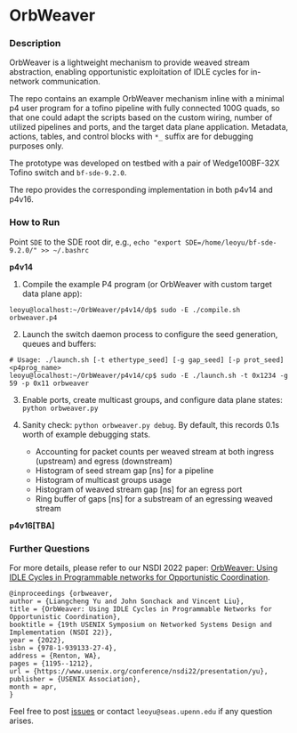 # OrbWeaver

### Description

OrbWeaver is a lightweight mechanism to provide weaved stream abstraction, enabling opportunistic exploitation of IDLE cycles for in-network communication.

The repo contains an example OrbWeaver mechanism inline with a minimal p4 user program for a tofino pipeline with fully connected 100G quads, so that one could adapt the scripts based on the custom wiring, number of utilized pipelines and ports, and the target data plane application.
Metadata, actions, tables, and control blocks with `*_` suffix are for debugging purposes only.

The prototype was developed on testbed with a pair of Wedge100BF-32X Tofino switch and `bf-sde-9.2.0`.

The repo provides the corresponding implementation in both p4v14 and p4v16.

### How to Run

Point `SDE` to the SDE root dir, e.g., `echo "export SDE=/home/leoyu/bf-sde-9.2.0/" >> ~/.bashrc`

**p4v14**

1. Compile the example P4 program (or OrbWeaver with custom target data plane app):

```console
leoyu@localhost:~/OrbWeaver/p4v14/dp$ sudo -E ./compile.sh orbweaver.p4
```

2. Launch the switch daemon process to configure the seed generation, queues and buffers:

```console
# Usage: ./launch.sh [-t ethertype_seed] [-g gap_seed] [-p prot_seed] <p4prog_name>
leoyu@localhost:~/OrbWeaver/p4v14/cp$ sudo -E ./launch.sh -t 0x1234 -g 59 -p 0x11 orbweaver
```

3. Enable ports, create multicast groups, and configure data plane states: `python orbweaver.py`

4. Sanity check: `python orbweaver.py debug`. By default, this records 0.1s worth of example debugging stats.
    * Accounting for packet counts per weaved stream at both ingress (upstream) and egress (downstream)
    * Histogram of seed stream gap [ns] for a pipeline
    * Histogram of multicast groups usage
    * Histogram of weaved stream gap [ns] for an egress port
    * Ring buffer of gaps [ns] for a substream of an egressing weaved stream


**p4v16[TBA]**


### Further Questions

For more details, please refer to our NSDI 2022 paper: [OrbWeaver: Using IDLE Cycles in Programmable networks for Opportunistic Coordination](https://www.usenix.org/system/files/nsdi22-paper-yu.pdf).

```
@inproceedings {orbweaver,
author = {Liangcheng Yu and John Sonchack and Vincent Liu},
title = {OrbWeaver: Using IDLE Cycles in Programmable Networks for Opportunistic Coordination},
booktitle = {19th USENIX Symposium on Networked Systems Design and Implementation (NSDI 22)},
year = {2022},
isbn = {978-1-939133-27-4},
address = {Renton, WA},
pages = {1195--1212},
url = {https://www.usenix.org/conference/nsdi22/presentation/yu},
publisher = {USENIX Association},
month = apr,
}
```

Feel free to post [issues](https://github.com/eniac/OrbWeaver/issues) or contact `leoyu@seas.upenn.edu` if any question arises.

